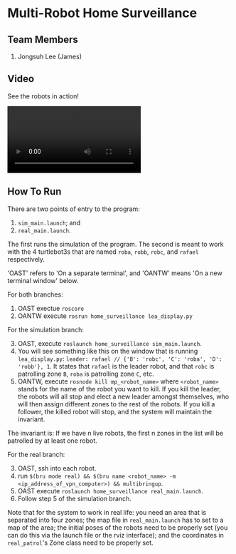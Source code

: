 # Multi-Robot Home Surveillance

## Team Members
1. Jongsuh Lee (James)

## Video
See the robots in action!

<video src="video/MRHS_demo-video.mp4" controls title="Title"></video>

## How To Run

There are two points of entry to the program:
1. `sim_main.launch`; and
2. `real_main.launch`.

The first runs the simulation of the program. The second is meant to work with the 4 turtlebot3s that are named `roba`, `robb`, `robc`, and `rafael` respectively.

'OAST' refers to 'On a separate terminal', and 'OANTW' means 'On a new terminal window' below.

For both branches:
1. OAST exectue `roscore`
2. OANTW execute `rosrun home_surveillance lea_display.py`

For the simulation branch:

3. OAST, execute `roslaunch home_surveillance sim_main.launch`.
4. You will see something like this on the window that is running `lea_display.py`: `leader: rafael // {'B': 'robc', 'C': 'roba', 'D': 'robb'}, 1`. It states that `rafael` is the leader robot, and that `robc` is patrolling zone `B`, `roba` is patrolling zone `C`, etc.
5. OANTW, execute `rosnode kill mp_<robot_name>` where `<robot_name>` stands for the name of the robot you want to kill. If you kill the leader, the robots will all stop and elect a new leader amongst themselves, who will then assign different zones to the rest of the robots. If you kill a follower, the killed robot will stop, and the system will maintain the invariant.

The invariant is: If we have n live robots, the first n zones in the list will be patrolled by at least one robot.

For the real branch:

3. OAST, ssh into each robot.
4. run `$(bru mode real) && $(bru name <robot_name> -m <ip_address_of_vpn_computer>) && multibringup`.
5. OAST execute `roslaunch home_surveillance real_main.launch`.
6. Follow step 5 of the simulation branch.

Note that for the system to work in real life: you need an area that is separated into four zones; the map file in `real_main.launch` has to set to a map of the area; the initial poses of the robots need to be properly set (you can do this via the launch file or the rviz interface); and the coordinates in `real_patrol`'s Zone class need to be properly set.
